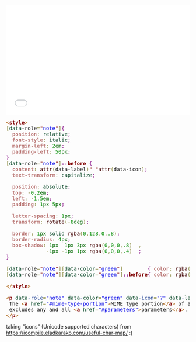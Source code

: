 <iframe width="100%" height="300" src="//jsfiddle.net/c7kqsnz7/2/embedded/result,css,html/presentation/" allowfullscreen="allowfullscreen" frameborder="0"></iframe>

<pre><span style='color:#a65700; '>&lt;</span><span style='color:#800000; font-weight:bold; '>style</span><span style='color:#a65700; '>></span>
<span style='color:#808030; '>[</span><span style='color:#074726; '>data</span>-role<span style='color:#808030; '>=</span><span style='color:#800000; '>"</span><span style='color:#0000e6; '>note</span><span style='color:#800000; '>"</span><span style='color:#808030; '>]</span><span style='color:#800080; '>{</span>
  <span style='color:#bb7977; font-weight:bold; '>position</span><span style='color:#808030; '>:</span> <span style='color:#074726; '>relative</span><span style='color:#800080; '>;</span>
  <span style='color:#bb7977; font-weight:bold; '>font-style</span><span style='color:#808030; '>:</span> <span style='color:#074726; '>italic</span><span style='color:#800080; '>;</span>
  <span style='color:#bb7977; font-weight:bold; '>margin-left</span><span style='color:#808030; '>:</span> <span style='color:#008c00; '>2</span><span style='color:#006600; '>em</span><span style='color:#800080; '>;</span>
  <span style='color:#bb7977; font-weight:bold; '>padding-left</span><span style='color:#808030; '>:</span> <span style='color:#008c00; '>50</span><span style='color:#006600; '>px</span><span style='color:#800080; '>;</span>
<span style='color:#800080; '>}</span>
<span style='color:#808030; '>[</span><span style='color:#074726; '>data</span>-role<span style='color:#808030; '>=</span><span style='color:#800000; '>"</span><span style='color:#0000e6; '>note</span><span style='color:#800000; '>"</span><span style='color:#808030; '>]</span><span style='color:#800080; '>::</span><span style='color:#800000; font-weight:bold; '>before</span> <span style='color:#800080; '>{</span>
  <span style='color:#bb7977; font-weight:bold; '>content</span><span style='color:#808030; '>:</span> <span style='color:#400000; '>attr</span><span style='color:#808030; '>(</span>data-label<span style='color:#808030; '>)</span><span style='color:#800000; '>"</span><span style='color:#0000e6; '> </span><span style='color:#800000; '>"</span><span style='color:#400000; '>attr</span><span style='color:#808030; '>(</span>data-icon<span style='color:#808030; '>)</span><span style='color:#800080; '>;</span>
  <span style='color:#bb7977; font-weight:bold; '>text-transform</span><span style='color:#808030; '>:</span> <span style='color:#074726; '>capitalize</span><span style='color:#800080; '>;</span>

  <span style='color:#bb7977; font-weight:bold; '>position</span><span style='color:#808030; '>:</span> <span style='color:#074726; '>absolute</span><span style='color:#800080; '>;</span>
  <span style='color:#bb7977; font-weight:bold; '>top</span><span style='color:#808030; '>:</span> <span style='color:#808030; '>-</span><span style='color:#008c00; '>0.2</span><span style='color:#006600; '>em</span><span style='color:#800080; '>;</span>
  <span style='color:#bb7977; font-weight:bold; '>left</span><span style='color:#808030; '>:</span> <span style='color:#808030; '>-</span><span style='color:#008c00; '>1.5</span><span style='color:#006600; '>em</span><span style='color:#800080; '>;</span>
  <span style='color:#bb7977; font-weight:bold; '>padding</span><span style='color:#808030; '>:</span> <span style='color:#008c00; '>1</span><span style='color:#006600; '>px</span> <span style='color:#008c00; '>5</span><span style='color:#006600; '>px</span><span style='color:#800080; '>;</span>

  <span style='color:#bb7977; font-weight:bold; '>letter-spacing</span><span style='color:#808030; '>:</span> <span style='color:#008c00; '>1</span><span style='color:#006600; '>px</span><span style='color:#800080; '>;</span>
  <span style='color:#bb7977; font-weight:bold; '>transform</span><span style='color:#808030; '>:</span> <span style='color:#400000; '>rotate</span><span style='color:#808030; '>(</span><span style='color:#808030; '>-</span><span style='color:#008c00; '>8</span><span style='color:#006600; '>deg</span><span style='color:#808030; '>)</span><span style='color:#800080; '>;</span>

  <span style='color:#bb7977; font-weight:bold; '>border</span><span style='color:#808030; '>:</span> <span style='color:#008c00; '>1</span><span style='color:#006600; '>px</span> <span style='color:#074726; '>solid</span> <span style='color:#400000; '>rgba</span><span style='color:#808030; '>(</span><span style='color:#008c00; '>0</span><span style='color:#808030; '>,</span><span style='color:#008c00; '>128</span><span style='color:#808030; '>,</span><span style='color:#008c00; '>0</span><span style='color:#808030; '>,</span><span style='color:#008c00; '>.8</span><span style='color:#808030; '>)</span><span style='color:#800080; '>;</span>
  <span style='color:#bb7977; font-weight:bold; '>border-radius</span><span style='color:#808030; '>:</span> <span style='color:#008c00; '>4</span><span style='color:#006600; '>px</span><span style='color:#800080; '>;</span>
  <span style='color:#bb7977; font-weight:bold; '>box-shadow</span><span style='color:#808030; '>:</span> <span style='color:#008c00; '>1</span><span style='color:#006600; '>px</span>  <span style='color:#008c00; '>1</span><span style='color:#006600; '>px</span> <span style='color:#008c00; '>3</span><span style='color:#006600; '>px</span> <span style='color:#400000; '>rgba</span><span style='color:#808030; '>(</span><span style='color:#008c00; '>0</span><span style='color:#808030; '>,</span><span style='color:#008c00; '>0</span><span style='color:#808030; '>,</span><span style='color:#008c00; '>0</span><span style='color:#808030; '>,</span><span style='color:#008c00; '>.8</span><span style='color:#808030; '>)</span>  <span style='color:#808030; '>,</span>
             <span style='color:#808030; '>-</span><span style='color:#008c00; '>1</span><span style='color:#006600; '>px</span> <span style='color:#808030; '>-</span><span style='color:#008c00; '>1</span><span style='color:#006600; '>px</span> <span style='color:#008c00; '>1</span><span style='color:#006600; '>px</span> <span style='color:#400000; '>rgba</span><span style='color:#808030; '>(</span><span style='color:#008c00; '>0</span><span style='color:#808030; '>,</span><span style='color:#008c00; '>0</span><span style='color:#808030; '>,</span><span style='color:#008c00; '>0</span><span style='color:#808030; '>,</span><span style='color:#008c00; '>.4</span><span style='color:#808030; '>)</span>  <span style='color:#800080; '>;</span>
<span style='color:#800080; '>}</span>

<span style='color:#808030; '>[</span><span style='color:#074726; '>data</span>-role<span style='color:#808030; '>=</span><span style='color:#800000; '>"</span><span style='color:#0000e6; '>note</span><span style='color:#800000; '>"</span><span style='color:#808030; '>]</span><span style='color:#808030; '>[</span><span style='color:#074726; '>data</span>-<span style='color:#074726; '>color</span><span style='color:#808030; '>=</span><span style='color:#800000; '>"</span><span style='color:#0000e6; '>green</span><span style='color:#800000; '>"</span><span style='color:#808030; '>]</span>        <span style='color:#800080; '>{</span> <span style='color:#bb7977; font-weight:bold; '>color</span><span style='color:#808030; '>:</span> <span style='color:#400000; '>rgba</span><span style='color:#808030; '>(</span><span style='color:#008c00; '>0</span><span style='color:#808030; '>,</span><span style='color:#008c00; '>128</span><span style='color:#808030; '>,</span><span style='color:#008c00; '>0</span><span style='color:#808030; '>,</span><span style='color:#008c00; '>.9</span><span style='color:#808030; '>)</span><span style='color:#800080; '>;</span>      <span style='color:#bb7977; font-weight:bold; '>background</span><span style='color:#808030; '>:</span> <span style='color:#400000; '>rgba</span><span style='color:#808030; '>(</span><span style='color:#008c00; '>221</span><span style='color:#808030; '>,</span><span style='color:#008c00; '>255</span><span style='color:#808030; '>,</span><span style='color:#008c00; '>221</span><span style='color:#808030; '>,</span><span style='color:#008c00; '>.8</span><span style='color:#808030; '>)</span><span style='color:#800080; '>;</span>   <span style='color:#800080; '>}</span>
<span style='color:#808030; '>[</span><span style='color:#074726; '>data</span>-role<span style='color:#808030; '>=</span><span style='color:#800000; '>"</span><span style='color:#0000e6; '>note</span><span style='color:#800000; '>"</span><span style='color:#808030; '>]</span><span style='color:#808030; '>[</span><span style='color:#074726; '>data</span>-<span style='color:#074726; '>color</span><span style='color:#808030; '>=</span><span style='color:#800000; '>"</span><span style='color:#0000e6; '>green</span><span style='color:#800000; '>"</span><span style='color:#808030; '>]</span><span style='color:#800080; '>::</span><span style='color:#800000; font-weight:bold; '>before</span><span style='color:#800080; '>{</span> <span style='color:#bb7977; font-weight:bold; '>color</span><span style='color:#808030; '>:</span> <span style='color:#400000; '>rgba</span><span style='color:#808030; '>(</span><span style='color:#008c00; '>255</span><span style='color:#808030; '>,</span><span style='color:#008c00; '>255</span><span style='color:#808030; '>,</span><span style='color:#008c00; '>255</span><span style='color:#808030; '>,</span><span style='color:#008c00; '>.9</span><span style='color:#808030; '>)</span><span style='color:#800080; '>;</span>  <span style='color:#bb7977; font-weight:bold; '>background</span><span style='color:#808030; '>:</span> <span style='color:#400000; '>rgba</span><span style='color:#808030; '>(</span><span style='color:#008c00; '>0</span><span style='color:#808030; '>,</span><span style='color:#008c00; '>128</span><span style='color:#808030; '>,</span><span style='color:#008c00; '>0</span><span style='color:#808030; '>,</span><span style='color:#008c00; '>.8</span><span style='color:#808030; '>)</span><span style='color:#800080; '>;</span>       <span style='color:#800080; '>}</span>

<span style='color:#a65700; '>&lt;/</span><span style='color:#800000; font-weight:bold; '>style</span><span style='color:#a65700; '>></span>

<span style='color:#a65700; '>&lt;</span><span style='color:#800000; font-weight:bold; '>p</span><span style='color:#274796; '> </span><span style='color:#074726; '>data</span><span style='color:#274796; '>-role</span><span style='color:#808030; '>=</span><span style='color:#0000e6; '>"note"</span><span style='color:#274796; '> </span><span style='color:#074726; '>data</span><span style='color:#274796; '>-</span><span style='color:#074726; '>color</span><span style='color:#808030; '>=</span><span style='color:#0000e6; '>"green"</span><span style='color:#274796; '> </span><span style='color:#074726; '>data</span><span style='color:#274796; '>-icon</span><span style='color:#808030; '>=</span><span style='color:#0000e6; '>"?"</span><span style='color:#274796; '> </span><span style='color:#074726; '>data</span><span style='color:#274796; '>-</span><span style='color:#074726; '>label</span><span style='color:#808030; '>=</span><span style='color:#0000e6; '>"FIY"</span><span style='color:#a65700; '>></span>
 The <span style='color:#a65700; '>&lt;</span><span style='color:#800000; font-weight:bold; '>a</span><span style='color:#274796; '> </span><span style='color:#074726; '>href</span><span style='color:#808030; '>=</span><span style='color:#0000e6; '>"#mime-type-portion"</span><span style='color:#a65700; '>></span>MIME type portion<span style='color:#a65700; '>&lt;/</span><span style='color:#800000; font-weight:bold; '>a</span><span style='color:#a65700; '>></span> of a <span style='color:#a65700; '>&lt;</span><span style='color:#800000; font-weight:bold; '>a</span><span style='color:#274796; '> </span><span style='color:#074726; '>href</span><span style='color:#808030; '>=</span><span style='color:#0000e6; '>"#parsable-mime-type"</span><span style='color:#a65700; '>></span>parsable MIME type<span style='color:#a65700; '>&lt;/</span><span style='color:#800000; font-weight:bold; '>a</span><span style='color:#a65700; '>></span>
 excludes any and all <span style='color:#a65700; '>&lt;</span><span style='color:#800000; font-weight:bold; '>a</span><span style='color:#274796; '> </span><span style='color:#074726; '>href</span><span style='color:#808030; '>=</span><span style='color:#0000e6; '>"#parameters"</span><span style='color:#a65700; '>></span>parameters<span style='color:#a65700; '>&lt;/</span><span style='color:#800000; font-weight:bold; '>a</span><span style='color:#a65700; '>></span>.
<span style='color:#a65700; '>&lt;/</span><span style='color:#800000; font-weight:bold; '>p</span><span style='color:#a65700; '>></span>
</pre>




taking "icons" (Unicode supported characters) from <a href="https://icompile.eladkarako.com/useful-char-map/" target="_blank">https://icompile.eladkarako.com/useful-char-map/</a> :)